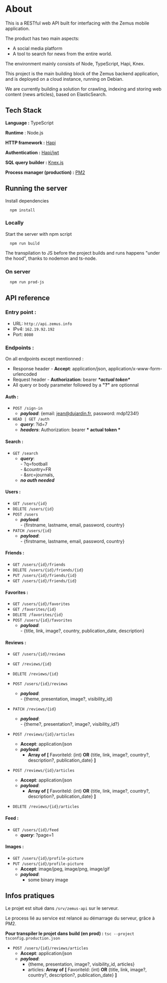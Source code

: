 
#  About

This is a RESTful web API built for interfacing with the Zemus mobile application.

The product has two main aspects:
- A social media platform
- A tool to search for news from the entire world. 

The environment mainly consists of Node, TypeScript, Hapi, Knex.

This project is the main building block of the Zemus backend application, and is deployed on a cloud instance, running on Debian.

We are currently building a solution for crawling, indexing and storing web content (news articles), based on ElasticSearch.


## Tech Stack

**Language :** TypeScript

**Runtime** : Node.js

**HTTP framework :** [Hapi](https://hapi.dev)

**Authentication :** [Hapi/jwt](https://hapi.dev/module/jwt)

**SQL query builder :** [Knex.js](https://knexjs.org/)

**Process manager (production) :** [PM2](https://pm2.keymetrics.io/)


## Running the server

Install dependencies
```
  npm install
```

### Locally
Start the server with npm script
```
  npm run build
```
The transpilation to JS before the project builds and runs happens "under the hood", thanks to nodemon and ts-node. 

### On server
```
  npm run prod-js
```


## API reference

### Entry point :
- URL: ```http://api.zemus.info```
- IPv4: ```162.19.92.192```
- Port: ```8080```


### Endpoints :
On all endpoints except mentionned :
- Response header - **Accept**: application/json, application/x-www-form-urlencoded 
- Request header -  __Authorization__: bearer ***\*actual token\****
- All query or body parameter followed by a __"?"__ are optionnal


#### Auth :
- ```POST /sign-in``` <br/> 
    - ***payload***: {email: jean@dujardin.fr, password: mdp1234!}
- ```HEAD | GET /auth``` <br/> 
    - ***query***: ?id=7
    - ***headers***: Authorization: bearer __* actual token *__
    
#### Search :
- ```GET /search``` <br/> 
    - ***query***: 
    <br/>- ?q=football
    <br/>- &country=FR
    <br/>- &src=journals, 
    - ***no auth needed*** 
    
#### Users :
- ```GET /users/{id}```
- ```DELETE /users/{id}```
- ```POST /users``` <br/> 
    - ***payload***: 
    <br/>- {firstname, lastname, email, password, country}
- ```PATCH /users/{id}``` <br/> 
    - ***payload***: 
    <br/>- {firstname, lastname, email, password, country}

#### Friends :
- ```GET /users/{id}/friends```
- ```DELETE /users/{id}/friends/{id}```
- ```PUT /users/{id}/friends/{id}``` <br/> 
- ```GET /users/{id}/friends/{id}``` <br/> 

#### Favorites :
- ```GET /users/{id}/favorites```
- ```GET /favorites/{id}```
- ```DELETE /favorites/{id}```
- ```POST /users/{id}/favorites``` <br/> 
    - ***payload***: 
    <br/>- {title, link, image?, country, publication_date, description}
    
#### Reviews :
- ```GET /users/{id}/reviews```
- ```GET /reviews/{id}```
- ```DELETE /reviews/{id}```
- ```POST /users/{id}/reviews``` <br/> 
    - ***payload***: 
    <br/>- {theme, presentation, image?, visibility_id}
- ```PATCH /reviews/{id}``` <br/> 
    - ***payload***: 
    <br/>   - {theme?, presentation?, image?, visibility_id?}
- ```POST /reviews/{id}/articles``` <br/> 
    - **Accept**: application/json
    - ***payload***: <br/>
        - **Array of** __[__ FavoriteId: (int) **OR** {title, link, image?, country?, description?, publication_date} __]__
- ```POST /reviews/{id}/articles``` <br/> 
    - **Accept**: application/json
    - ***payload***: <br/>
        - **Array of** __[__ FavoriteId: (int) **OR** {title, link, image?, country?, description?, publication_date} __]__

- ```DELETE /reviews/{id}/articles``` <br/>


#### Feed :
- ```GET /users/{id}/feed``` <br/>
    - ***query***: ?page=1
    
#### Images :
- ```GET /users/{id}/profile-picture```
- ```PUT /users/{id}/profile-picture```<br/>
    - **Accept**: image/jpeg, image/png, image/gif
    - ***payload***: <br/>
        - some binary image



## Infos pratiques

Le projet est situé dans ```/srv/zemus-api``` sur le serveur.

Le process lié au service est relancé au démarrage du serveur, grâce à PM2.

__Pour transpiler le projet dans build (en prod) :__
```tsc --project tsconfig.production.json```


- ```POST /users/{id}/reviews/articles``` <br/> 
    - **Accept**: application/json
    - ***payload***: <br/>
        - {theme, presentation, image?, visibility_id, articles} <br/>
        - articles: **Array of** __[__ FavoriteId: (int) **OR** {title, link, image?, country?, description?, publication_date} __]__

